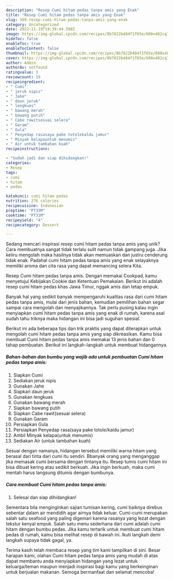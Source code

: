 ```yaml
---
description: "Resep Cumi hitam pedas tanpa amis yang Enak"
title: "Resep Cumi hitam pedas tanpa amis yang Enak"
slug: 369-resep-cumi-hitam-pedas-tanpa-amis-yang-enak
category: Uncategorized
date: 2022-11-19T19:39:44.598Z
image: https://img-global.cpcdn.com/recipes/8b7022b484f1f65e/680x482cq70/cumi-hitam-pedas-tanpa-amis-foto-resep-utama.jpg
hideToc: false
enableToc: true
enableTocContent: false
thumbnail: https://img-global.cpcdn.com/recipes/8b7022b484f1f65e/680x482cq70/cumi-hitam-pedas-tanpa-amis-foto-resep-utama.jpg
cover: https://img-global.cpcdn.com/recipes/8b7022b484f1f65e/680x482cq70/cumi-hitam-pedas-tanpa-amis-foto-resep-utama.jpg
author: Admin
authorAv: notfound
ratingvalue: 3
reviewcount: 19
recipeingredient:
- " Cumi"
- " jeruk nipis"
- " Jahe"
- " daun jeruk"
- " lengkuas"
- " bawang merah"
- " bawang putih"
- " Cabe rawitsesuai selera"
- " Garam"
- " Gula"
- " Penyedap rasasaya pake totolekaldu jamur"
- " Minyak kelapauntuk menumis"
- " Air untuk tambahan kuah"
recipeinstructions:

- "Sudah jadi dan siap dihidangkan!"
categories:
- Resep
tags:
- cumi
- hitam
- pedas

katakunci: cumi hitam pedas 
nutrition: 276 calories
recipecuisine: Indonesian
preptime: "PT35M"
cooktime: "PT31M"
recipeyield: "4"
recipecategory: Dessert

---
```





Sedang mencari inspirasi resep cumi hitam pedas tanpa amis yang unik? Cara membuatnya sangat tidak terlalu sulit namun tidak gampang juga. Jika keliru mengolah maka hasilnya tidak akan memuaskan dan justru cenderung tidak enak. Padahal cumi hitam pedas tanpa amis yang enak selayaknya memiliki aroma dan cita rasa yang dapat memancing selera Kita.





Resep Cumi hitam pedas tanpa amis. Dengan memakai Cookpad, kamu menyetujui Kebijakan Cookie dan Ketentuan Pemakaian. Berikut ini adalah resep cumi hitam pedas khas Jawa Timur, nggak amis dan tetap empuk.

Banyak hal yang sedikit banyak mempengaruhi kualitas rasa dari cumi hitam pedas tanpa amis, mulai dari jenis bahan, kemudian pemilihan bahan segar sampai cara mengolah dan menyajikannya. Tak perlu pusing kalau ingin menyiapkan cumi hitam pedas tanpa amis yang enak di rumah, karena asal sudah tahu triknya maka hidangan ini bisa jadi suguhan spesial.






Berikut ini ada beberapa tips dan trik praktis yang dapat diterapkan untuk mengolah cumi hitam pedas tanpa amis yang siap dikreasikan. Kamu bisa membuat Cumi hitam pedas tanpa amis memakai 13 jenis bahan dan 0 tahap pembuatan. Berikut ini langkah-langkah untuk membuat hidangannya.

<!--inarticleads1-->

##### Bahan-bahan dan bumbu yang wajib ada untuk pembuatan Cumi hitam pedas tanpa amis:

1. Siapkan  Cumi
1. Sediakan  jeruk nipis
1. Gunakan  Jahe
1. Siapkan  daun jeruk
1. Gunakan  lengkuas
1. Gunakan  bawang merah
1. Siapkan  bawang putih
1. Siapkan  Cabe rawit(sesuai selera)
1. Gunakan  Garam
1. Persiapkan  Gula
1. Persiapkan  Penyedap rasa(saya pake totole/kaldu jamur)
1. Ambil  Minyak kelapa(untuk menumis)
1. Sediakan  Air (untuk tambahan kuah)


Sesuai dengan namanya, hidangan tersebut memiliki warna hitam yang berasal dari tinta dari cumi itu sendiri. Bbanyak orang yang menganggap jika memasak cumi bersama dengan tintanya itu. Resep tumis cumi hitam ini bisa dibuat kering atau sedikit berkuah. Jika ingin berkuah, maka cumi mentah harus langsung ditumis dengan bumbunya. 

<!--inarticleads2-->

##### Cara membuat Cumi hitam pedas tanpa amis:


1. Selesai dan siap dihidangkan!

Sementara bila menginginkan sajian tumisan kering, cumi baiknya direbus sebentar dalam air mendidih agar airnya tidak keluar. Cumi-cumi merupakan salah satu seafood yang paling digemari karena rasanya yang lezat dengan tekstur kenyal empuk. Salah satu menu sederhana dari cumi adalah cumi hitam dengan bumbu pedas. Jika kamu tertarik untuk membuat cumi hitam pedas di rumah, kamu bisa melihat resep di bawah ini. Ikuti langkah demi langkah supaya tidak gagal, ya. 

Terima kasih telah membaca resep yang tim kami tampilkan di sini. Besar harapan kami, olahan Cumi hitam pedas tanpa amis yang mudah di atas dapat membantu anda menyiapkan hidangan yang lezat untuk keluarga/teman maupun menjadi inspirasi bagi kamu yang berkeinginan untuk berjualan makanan. Semoga bermanfaat dan selamat mencoba!
